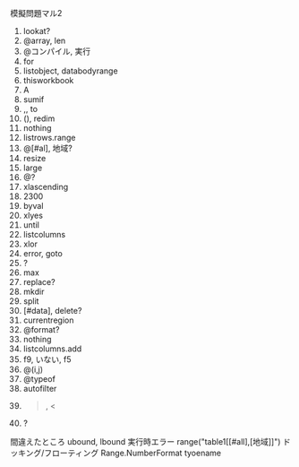 
模擬問題マル2

1. lookat?
2. @array, len
3. @コンパイル, 実行
4. for
5. listobject, databodyrange
6. thisworkbook
7. A
8. sumif
9. ,, to
10. (), redim
11. nothing
12. listrows.range
13. @[#al], 地域?
14. resize
15. large
16. @?
17. xlascending
18. 2300
19. byval
20. xlyes
21. until
22. listcolumns
23. xlor
24. error, goto
25. ?
26. max
27. replace?
28. mkdir
29. split
30. [#data], delete?
31. currentregion
32. @format?
33. nothing
34. listcolumns.add
35. f9, いない, f5
36. @(i,j)
37. @typeof
38. autofilter
39. >, <
40. ?

間違えたところ
ubound, lbound
実行時エラー
range("table1[[#all],[地域]]")
ドッキング/フローティング
Range.NumberFormat
tyoename
